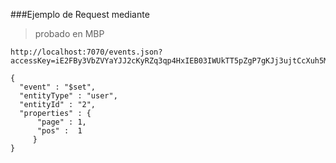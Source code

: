 ###Ejemplo de Request mediante  

> probado en MBP

```
http://localhost:7070/events.json?accessKey=iE2FBy3VbZVYaYJJ2cKyRZq3qp4HxIEB03IWUkTT5pZgP7gKJj3ujtCcXuh5MY54

{
  "event" : "$set",
  "entityType" : "user",
  "entityId" : "2",
  "properties" : {
	  "page" : 1,
	  "pos" :  1
     }
}

```



